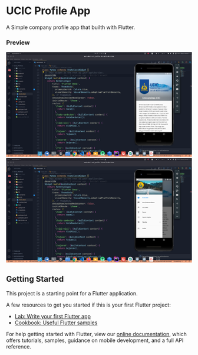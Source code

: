 # UCIC Profile App

A Simple company profile app that builth with Flutter.

### Preview

![Preview](https://raw.githubusercontent.com/ahanafi/flutter-ucic-profile/main/preview/preview.png)
![Preview](https://raw.githubusercontent.com/ahanafi/flutter-ucic-profile/main/preview/preview-with-drawer.png)

## Getting Started

This project is a starting point for a Flutter application.

A few resources to get you started if this is your first Flutter project:

- [Lab: Write your first Flutter app](https://flutter.dev/docs/get-started/codelab)
- [Cookbook: Useful Flutter samples](https://flutter.dev/docs/cookbook)

For help getting started with Flutter, view our
[online documentation](https://flutter.dev/docs), which offers tutorials,
samples, guidance on mobile development, and a full API reference.
